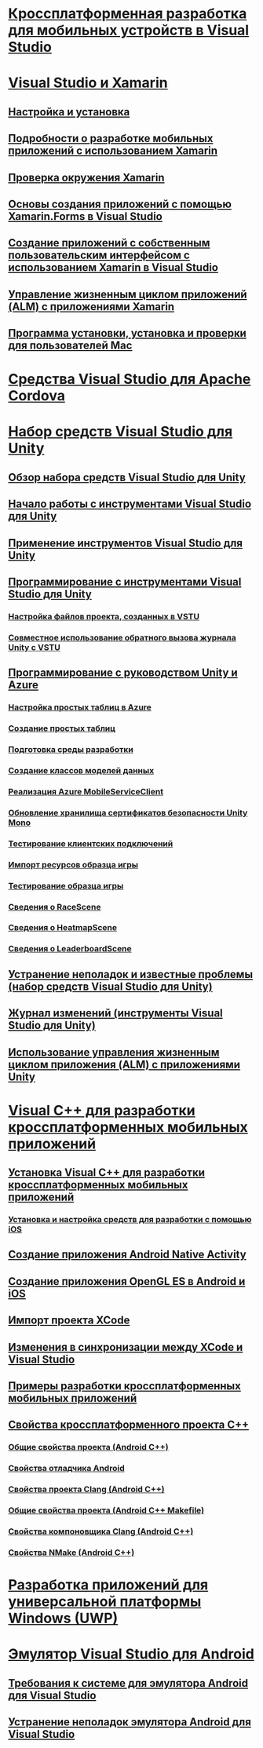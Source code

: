 # [Кроссплатформенная разработка для мобильных устройств в Visual Studio](cross-platform-mobile-development-in-visual-studio.md)
# [Visual Studio и Xamarin](visual-studio-and-xamarin.md)
## [Настройка и установка](setup-and-install.md)
## [Подробности о разработке мобильных приложений с использованием Xamarin](learn-about-mobile-development-with-xamarin.md)
## [Проверка окружения Xamarin](verify-your-xamarin-environment.md)
## [Основы создания приложений с помощью Xamarin.Forms в Visual Studio](learn-app-building-basics-with-xamarin-forms-in-visual-studio.md)
## [Создание приложений с собственным пользовательским интерфейсом с использованием Xamarin в Visual Studio](build-apps-with-native-ui-using-xamarin-in-visual-studio.md)
## [Управление жизненным циклом приложений (ALM) c приложениями Xamarin](application-lifecycle-management-alm-with-xamarin-apps.md)
## [Программа установки, установка и проверки для пользователей Mac](setup-install-and-verifications-for-mac-users.md)
# [Средства Visual Studio для Apache Cordova](visual-studio-tools-for-apache-cordova.md)
# [Набор средств Visual Studio для Unity](visual-studio-tools-for-unity.md)
## [Обзор набора средств Visual Studio для Unity](overview-of-visual-studio-tools-for-unity.md)
## [Начало работы с инструментами Visual Studio для Unity](getting-started-with-visual-studio-tools-for-unity.md)
## [Применение инструментов Visual Studio для Unity](using-visual-studio-tools-for-unity.md)
## [Программирование с инструментами Visual Studio для Unity](programming-visual-studio-tools-for-unity.md)
### [Настройка файлов проекта, созданных в VSTU](customize-project-files-created-by-vstu.md)
### [Совместное использование обратного вызова журнала Unity с VSTU](share-the-unity-log-callback-with-vstu.md)
## [Программирование с руководством Unity и Azure](visual-studio-tools-for-unity-azure.md)
### [Настройка простых таблиц в Azure](visual-studio-tools-for-unity-azure-configure.md)
### [Создание простых таблиц](visual-studio-tools-for-unity-azure-setup.md)
### [Подготовка среды разработки](visual-studio-tools-for-unity-azure-prepare.md)
### [Создание классов моделей данных](visual-studio-tools-for-unity-azure-data.md)
### [Реализация Azure MobileServiceClient](visual-studio-tools-for-unity-azure-mobile-client.md)
### [Обновление хранилища сертификатов безопасности Unity Mono](visual-studio-tools-for-unity-azure-security.md)
### [Тестирование клиентских подключений](visual-studio-tools-for-unity-azure-connection.md)
### [Импорт ресурсов образца игры](visual-studio-tools-for-unity-azure-game-assets.md)
### [Тестирование образца игры](visual-studio-tools-for-unity-azure-game.md)
### [Сведения о RaceScene](visual-studio-tools-for-unity-azure-racescene.md)
### [Сведения о HeatmapScene](visual-studio-tools-for-unity-azure-heatmapscene.md)
### [Сведения о LeaderboardScene](visual-studio-tools-for-unity-azure-leaderboardscene.md)
## [Устранение неполадок и известные проблемы (набор средств Visual Studio для Unity)](troubleshooting-and-known-issues-visual-studio-tools-for-unity.md)
## [Журнал изменений (инструменты Visual Studio для Unity)](change-log-visual-studio-tools-for-unity.md)
## [Использование управления жизненным циклом приложения (ALM) с приложениями Unity](application-lifecycle-management-alm-with-unity-apps.md)
# [Visual C++ для разработки кроссплатформенных мобильных приложений](visual-cpp-for-cross-platform-mobile-development.md)
## [Установка Visual C++ для разработки кроссплатформенных мобильных приложений](install-visual-cpp-for-cross-platform-mobile-development.md)
### [Установка и настройка средств для разработки с помощью iOS](install-and-configure-tools-to-build-using-ios.md)
## [Создание приложения Android Native Activity](create-an-android-native-activity-app.md)
## [Создание приложения OpenGL ES в Android и iOS](build-an-opengl-es-application-on-android-and-ios.md)
## [Импорт проекта XCode](import-an-xcode-project.md)
## [Изменения в синхронизации между XCode и Visual Studio](sync-changes-between-xcode-and-visual-studio.md)
## [Примеры разработки кроссплатформенных мобильных приложений](cross-platform-mobile-development-examples.md)
## [Свойства кроссплатформенного проекта C++](cross-platform-prop-pages.md)
### [Общие свойства проекта (Android C++)](general-android-prop-page.md)
### [Свойства отладчика Android](android-debugger-prop-page.md)
### [Свойства проекта Clang (Android C++)](clang-android-prop-page.md)
### [Общие свойства проекта (Android C++ Makefile)](general-makefile-android-prop-page.md)
### [Свойства компоновщика Clang (Android C++)](clanglink-prop-page.md)
### [Свойства NMake (Android C++)](nmake-android-prop-page.md)
# [Разработка приложений для универсальной платформы Windows (UWP)](develop-apps-for-the-universal-windows-platform-uwp.md)
# [Эмулятор Visual Studio для Android](visual-studio-emulator-for-android.md)
## [Требования к системе для эмулятора Android для Visual Studio](system-requirements-for-the-visual-studio-emulator-for-android.md)
## [Устранение неполадок эмулятора Android для Visual Studio](troubleshooting-the-visual-studio-emulator-for-android.md)
